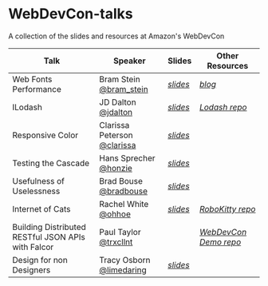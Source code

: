 # WebDevCon-talks
A collection of the slides and resources at Amazon's WebDevCon


| Talk | Speaker | Slides | Other Resources |
|------|---------|--------|-----------------|
| Web Fonts Performance | Bram Stein [@bram_stein](https://twitter.com/bram_stein) | [*slides*](https://speakerdeck.com/bramstein/web-fonts-performance) | [*blog*](http://bramstein.com/writing/web-font-loading-patterns.html) |
| ILodash | JD Dalton [@jdalton](https://twitter.com/jdalton) | [*slides*](https://docs.google.com/presentation/d/1dci5_mMKUfmm9Ws_VjfD9Q2tvcoB7feq_KylazxgncY/edit#slide=id.i0) | [*Lodash repo*](https://github.com/lodash/lodash) |
| Responsive Color | Clarissa Peterson [@clarissa](https://twitter.com/clarissa) | [*slides*](http://www.slideshare.net/clarissapeterson/colorincss) | |
| Testing the Cascade | Hans Sprecher [@honzie](https://twitter.com/honzie) | [*slides*](https://github.com/honzie/testing-the-cascade) | |
| Usefulness of Uselessness | Brad Bouse [@bradbouse](https://twitter.com/bradbouse) | [*slides*](http://www.wholepixel.com/webdevcon/index.html#/) | |
| Internet of Cats | Rachel White [@ohhoe](https://twitter.com/ohhoe) | [*slides*](http://imcool.online/robokitty/robokitty-slides.pdf) | [*RoboKitty repo*](https://github.com/rachelnicole/robokitty) |
| Building Distributed RESTful JSON APIs with Falcor | Paul Taylor [@trxcllnt](https://twitter.com/trxcllnt) | | [*WebDevCon Demo repo*](https://github.com/trxcllnt/webdevcon-demo) |
| Design for non Designers | Tracy Osborn [@limedaring](https://twitter.com/limedaring) | [*slides*](https://twitter.com/limedaring) | |

